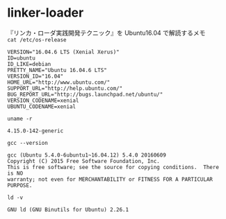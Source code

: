 # linker-loader
『リンカ・ローダ実践開発テクニック』を Ubuntu16.04 で解読するメモ</br>
```cat /etc/os-release```
```NAME="Ubuntu"
VERSION="16.04.6 LTS (Xenial Xerus)"
ID=ubuntu
ID_LIKE=debian
PRETTY_NAME="Ubuntu 16.04.6 LTS"
VERSION_ID="16.04"
HOME_URL="http://www.ubuntu.com/"
SUPPORT_URL="http://help.ubuntu.com/"
BUG_REPORT_URL="http://bugs.launchpad.net/ubuntu/"
VERSION_CODENAME=xenial
UBUNTU_CODENAME=xenial
```

```uname -r```
```
4.15.0-142-generic
```

```gcc --version```
```
gcc (Ubuntu 5.4.0-6ubuntu1~16.04.12) 5.4.0 20160609
Copyright (C) 2015 Free Software Foundation, Inc.
This is free software; see the source for copying conditions.  There is NO
warranty; not even for MERCHANTABILITY or FITNESS FOR A PARTICULAR PURPOSE.
```

```ld -v```
```
GNU ld (GNU Binutils for Ubuntu) 2.26.1
```
